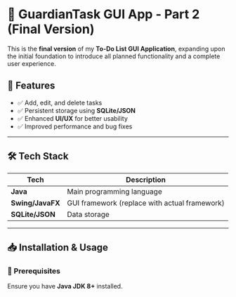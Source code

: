 # 📝 GuardianTask GUI App - Part 2 (Final Version)

This is the **final version** of my **To-Do List GUI Application**, expanding upon the initial foundation to introduce all planned functionality and a complete user experience.

## 🎯 Features  
- ✅ Add, edit, and delete tasks  
- ✅ Persistent storage using **SQLite/JSON**  
- ✅ Enhanced **UI/UX** for better usability  
- ✅ Improved performance and bug fixes  

---

## 🛠️ Tech Stack  
| Tech | Description |
|------|------------|
| **Java** | Main programming language |
| **Swing/JavaFX** | GUI framework (replace with actual framework) |
| **SQLite/JSON** | Data storage |

---

## 📥 Installation & Usage  
### 🔹 Prerequisites  
Ensure you have **Java JDK 8+** installed.

